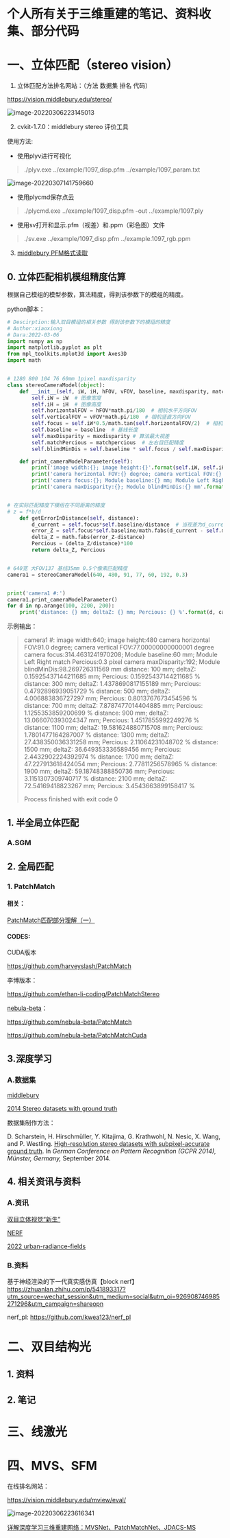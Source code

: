 # 个人所有关于三维重建的笔记、资料收集、部分代码

# 一、立体匹配（stereo vision）

1. 立体匹配方法排名网站：（方法 数据集 排名 代码）

https://vision.middlebury.edu/stereo/

![image-20220306223145013](readme.assets/image-20220306223145013.png)

2. cvkit-1.7.0：middlebury stereo 评价工具

使用方法:

* 使用plyv进行可视化

>./plyv.exe ../example/1097_disp.pfm ../example/1097_param.txt

![image-20220307141759660](readme.assets/image-20220307141759660.png)

* 使用plycmd保存点云

>./plycmd.exe ../example/1097_disp.pfm -out ../example/1097.ply

* 使用sv打开和显示.pfm（视差）和.ppm（彩色图）文件

> ./sv.exe ../example/1097_disp.pfm ../example.1097_rgb.ppm

3. [middlebury PFM格式读取](https://blog.csdn.net/weixin_44899143/article/details/89186891)

   



## 0. 立体匹配相机模组精度估算

根据自己模组的模型参数，算法精度，得到该参数下的模组的精度。

python脚本：

```python
# Descirption:输入双目模组的相关参数 得到该参数下的模组的精度
# Author:xiaoxiong
# Dara:2022-03-06
import numpy as np
import matplotlib.pyplot as plt
from mpl_toolkits.mplot3d import Axes3D
import math


# 1280 800 104 76 60mm 1pixel maxdisparity
class stereoCameraModel(object):
    def __init__(self, iW, iH, hFOV, vFOV, baseline, maxdisparity, matchpercious):
        self.iW = iW  # 图像宽度
        self.iH = iH  # 图像高度
        self.horizontalFOV = hFOV*math.pi/180  # 相机水平方向FOV
        self.verticalFOV = vFOV*math.pi/180  # 相机竖直方向FOV
        self.focus = self.iW*0.5/math.tan(self.horizontalFOV/2)  # 相机焦距
        self.baseline = baseline  # 基线长度
        self.maxDisparity = maxdisparity # 算法最大视差
        self.matchPercious = matchpercious  # 左右目匹配精度
        self.blindMinDis = self.baseline * self.focus / self.maxDisparity  # 可测最小距离

    def print_cameraModelParameter(self):
        print('image width:{}; image height:{}'.format(self.iW, self.iH))
        print('camera horizontal FOV:{} degree; camera vertical FOV:{} degree'.format(self.horizontalFOV*180/math.pi, self.verticalFOV*180/math.pi))
        print('camera focus:{}; Module baseline:{} mm; Module Left Right match Percious:{} pixel'.format(self.focus, self.baseline, self.matchPercious))
        print('camera maxDisparity:{}; Module blindMinDis:{} mm'.format(self.maxDisparity, self.blindMinDis))


# 在实际匹配精度下模组在不同距离的精度
# z = f*b/d
    def getErrorInDistance(self, distance):
        d_current = self.focus*self.baseline/distance  # 当视差为d_current有distance
        error_Z = self.focus*self.baseline/math.fabs(d_current - self.matchPercious)
        delta_Z = math.fabs(error_Z-distance)
        Percious = (delta_Z/distance)*100
        return delta_Z, Percious


# 640宽 大FOV137 基线35mm 0.5个像素匹配精度
camera1 = stereoCameraModel(640, 480, 91, 77, 60, 192, 0.3)


print('camera1 #:')
camera1.print_cameraModelParameter()
for d in np.arange(100, 2200, 200):
    print('distance: {} mm; deltaZ: {} mm; Percious: {} %'.format(d, camera1.getErrorInDistance(d)[0], camera1.getErrorInDistance(d)[1]))
```

示例输出：

>camera1 #:
>image width:640; image height:480
>camera horizontal FOV:91.0 degree; camera vertical FOV:77.00000000000001 degree
>camera focus:314.4631241970208; Module baseline:60 mm; Module Left Right match Percious:0.3 pixel
>camera maxDisparity:192; Module blindMinDis:98.269726311569 mm
>distance: 100 mm; deltaZ: 0.15925437144211685 mm; Percious: 0.15925437144211685 %
>distance: 300 mm; deltaZ: 1.4378690817155189 mm; Percious: 0.4792896939051729 %
>distance: 500 mm; deltaZ: 4.006883836727297 mm; Percious: 0.8013767673454596 %
>distance: 700 mm; deltaZ: 7.8787477014404885 mm; Percious: 1.1255353859200699 %
>distance: 900 mm; deltaZ: 13.066070393024347 mm; Percious: 1.4517855992249276 %
>distance: 1100 mm; deltaZ: 19.581624880715708 mm; Percious: 1.7801477164287007 %
>distance: 1300 mm; deltaZ: 27.438350036331258 mm; Percious: 2.11064231048702 %
>distance: 1500 mm; deltaZ: 36.649353336589456 mm; Percious: 2.4432902224392974 %
>distance: 1700 mm; deltaZ: 47.227913618424054 mm; Percious: 2.77811256578965 %
>distance: 1900 mm; deltaZ: 59.18748388850736 mm; Percious: 3.1151307309740717 %
>distance: 2100 mm; deltaZ: 72.54169418823267 mm; Percious: 3.4543663899158417 %
>
>Process finished with exit code 0

## 1. 半全局立体匹配

### A.SGM



## 2. 全局匹配

### 1. PatchMatch

#### 相关：

[PatchMatch匹配部分理解（一）](https://blog.csdn.net/roy_zhaoli/article/details/89065676)

#### CODES:

CUDA版本

https://github.com/harveyslash/PatchMatch

李博版本：

https://github.com/ethan-li-coding/PatchMatchStereo

[nebula-beta](https://github.com/nebula-beta)：

https://github.com/nebula-beta/PatchMatch

https://github.com/nebula-beta/PatchMatchCuda

## 3.深度学习

### A.数据集

[middlebury](https://vision.middlebury.edu/stereo/data/)

[2014 Stereo datasets with ground truth](https://vision.middlebury.edu/stereo/data/scenes2014/#description)

数据集制作方法：

 D. Scharstein, H. Hirschmüller, Y. Kitajima, G. Krathwohl, N. Nesic, X. Wang, and P. Westling. [High-resolution stereo datasets with subpixel-accurate ground truth](http://www.cs.middlebury.edu/~schar/papers/datasets-gcpr2014.pdf). In *German Conference on Pattern Recognition (GCPR 2014), Münster, Germany,* September 2014.

## 4. 相关资讯与资料

### A.资讯

[双目立体视觉“新生”](https://mp.weixin.qq.com/s/Yo1oy5GSu8cJTPeiPH1ESQ)

[NERF](https://blog.csdn.net/moxibingdao/article/details/126113422)

[2022 urban-radiance-fields](https://urban-radiance-fields.github.io/)
### B.资料

基于神经渲染的下一代真实感仿真【block nerf】
https://zhuanlan.zhihu.com/p/541893317?utm_source=wechat_session&utm_medium=social&utm_oi=926908746985271296&utm_campaign=shareopn


nerf_pl:
https://github.com/kwea123/nerf_pl


# 二、双目结构光

## 1. 资料



## 2. 笔记



# 三、线激光



# 四、MVS、SFM

在线排名网站：

https://vision.middlebury.edu/mview/eval/

![image-20220306223616341](readme.assets/image-20220306223616341.png)

[详解深度学习三维重建网络：MVSNet、PatchMatchNet、JDACS-MS](https://mp.weixin.qq.com/s/KSv4pk1sGVx1-vWQjW6HFg)



